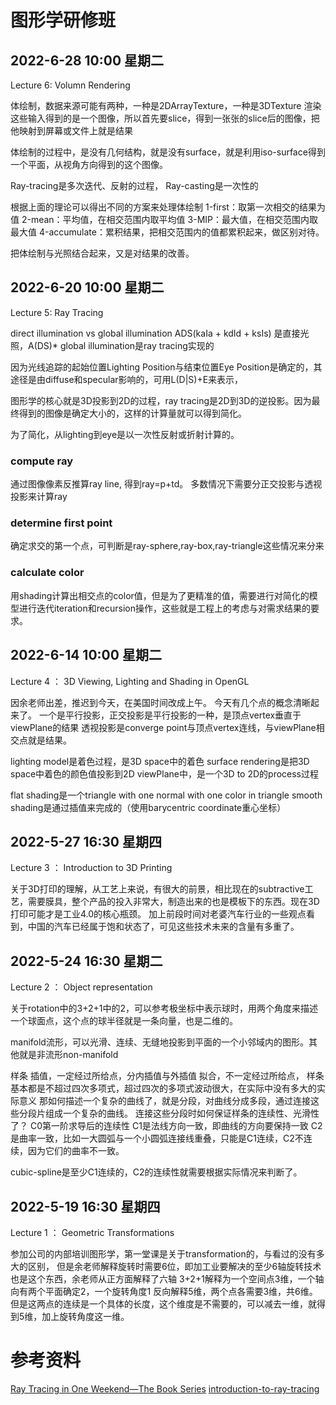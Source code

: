 # 图形学研修班

## 2022-6-28 10:00 星期二

Lecture 6: Volumn Rendering

体绘制，数据来源可能有两种，一种是2DArrayTexture，一种是3DTexture
渲染这些输入得到的是一个图像，所以首先要slice，得到一张张的slice后的图像，把他映射到屏幕或文件上就是结果

体绘制的过程中，是没有几何结构，就是没有surface，就是利用iso-surface得到一个平面，从视角方向得到的这个图像。

Ray-tracing是多次迭代、反射的过程，
Ray-casting是一次性的

根据上面的理论可以得出不同的方案来处理体绘制
1-first：取第一次相交的结果为值
2-mean：平均值，在相交范围内取平均值
3-MIP：最大值，在相交范围内取最大值
4-accumulate：累积结果，把相交范围内的值都累积起来，做区别对待。

把体绘制与光照结合起来，又是对结果的改善。


## 2022-6-20 10:00 星期二

Lecture 5: Ray Tracing

direct illumination vs global illumination
ADS(kaIa + kdId + ksIs) 是直接光照，A(DS)*
global illumination是ray tracing实现的

因为光线追踪的起始位置Lighting Position与结束位置Eye Position是确定的，其途径是由diffuse和specular影响的，可用L(D|S)+E来表示，

图形学的核心就是3D投影到2D的过程，ray tracing是2D到3D的逆投影。因为最终得到的图像是确定大小的，这样的计算量就可以得到简化。

为了简化，从lighting到eye是以一次性反射或折射计算的。
### compute ray
通过图像像素反推算ray line, 得到ray=p+td。
多数情况下需要分正交投影与透视投影来计算ray
### determine first point
确定求交的第一个点，可判断是ray-sphere,ray-box,ray-triangle这些情况来分来
### calculate color
用shading计算出相交点的color值，但是为了更精准的值，需要进行对简化的模型进行迭代iteration和recursion操作，这些就是工程上的考虑与对需求结果的要求。


## 2022-6-14 10:00 星期二

Lecture 4 ： 3D Viewing, Lighting and Shading in OpenGL

因余老师出差，推迟到今天，在美国时间改成上午。
今天有几个点的概念清晰起来了。
一个是平行投影，正交投影是平行投影的一种，是顶点vertex垂直于viewPlane的结果
透视投影是converge point与顶点vertex连线，与viewPlane相交点就是结果。

lighting model是着色过程，是3D space中的着色
surface rendering是把3D space中着色的颜色值投影到2D viewPlane中，是一个3D to 2D的process过程

flat shading是一个triangle with one normal with one color in triangle
smooth shading是通过插值来完成的（使用barycentric coordinate重心坐标）

## 2022-5-27 16:30 星期四

Lecture 3 ： Introduction to 3D Printing

关于3D打印的理解，从工艺上来说，有很大的前景，相比现在的subtractive工艺，需要膜具，整个产品的投入非常大，制造出来的也是模板下的东西。现在3D打印可能才是工业4.0的核心瓶颈。
加上前段时间对老婆汽车行业的一些观点看到，中国的汽车已经属于饱和状态了，可见这些技术未来的含量有多重了。

## 2022-5-24 16:30 星期二

Lecture 2 ： Object representation

关于rotation中的3+2+1中的2，可以参考极坐标中表示球时，用两个角度来描述一个球面点，这个点的球半径就是一条向量，也是二维的。

manifold流形，可以光滑、连续、无缝地投影到平面的一个小邻域内的图形。其他就是非流形non-manifold

样条
插值，一定经过所给点，分内插值与外插值
拟合，不一定经过所给点，
样条基本都是不超过四次多项式，超过四次的多项式波动很大，在实际中没有多大的实际意义
那如何描述一个复杂的曲线了，就是分段，对曲线分成多段，通过连接这些分段片组成一个复杂的曲线。
连接这些分段时如何保证样条的连续性、光滑性了？
C0第一阶求导后的连续性
C1是法线方向一致，即曲线的方向要保持一致
C2是曲率一致，比如一大圆弧与一个小圆弧连接线重叠，只能是C1连续，C2不连续，因为它们的曲率不一致。

cubic-spline是至少C1连续的，C2的连续性就需要根据实际情况来判断了。

## 2022-5-19 16:30 星期四

Lecture 1 ： Geometric Transformations

参加公司的内部培训图形学，第一堂课是关于transformation的，与看过的没有多大的区别，
但是余老师解释旋转时需要6位，即加工业要解决的至少6轴旋转技术也是这个东西，余老师从正方面解释了六轴
3+2+1解释为一个空间点3维，一个轴向有两个平面确定2，一个旋转角度1
反向解释5维，两个点各需要3维，共6维。但是这两点的连续是一个具体的长度，这个维度是不需要的，可以减去一维，就得到5维，加上旋转角度这一维。

# 参考资料

[Ray Tracing in One Weekend—The Book Series](https://raytracing.github.io/)
[introduction-to-ray-tracing](https://www.scratchapixel.com/lessons/3d-basic-rendering/introduction-to-ray-tracing)